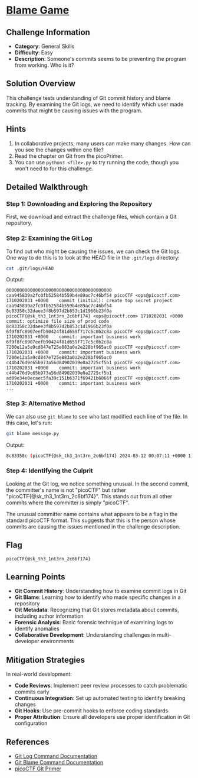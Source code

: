# [Blame Game](https://play.picoctf.org/practice/challenge/405)

## Challenge Information

- **Category**: General Skills
- **Difficulty**: Easy
- **Description**: Someone's commits seems to be preventing the program from working. Who is it?

## Solution Overview

This challenge tests understanding of Git commit history and blame tracking. By examining the Git logs, we need to identify which user made commits that might be causing issues with the program.

## Hints

1. In collaborative projects, many users can make many changes. How can you see the changes within one file?
2. Read the chapter on Git from the picoPrimer.
3. You can use `python3 <file>.py` to try running the code, though you won't need to for this challenge.

## Detailed Walkthrough

### Step 1: Downloading and Exploring the Repository

First, we download and extract the challenge files, which contain a Git repository.

### Step 2: Examining the Git Log

To find out who might be causing the issues, we can check the Git logs. One way to do this is to look at the HEAD file in the `.git/logs` directory:

```bash
cat .git/logs/HEAD
```

Output:
```
0000000000000000000000000000000000000000 caa945839a2fc0fb52584b559b4e89ac7c46bf54 picoCTF <ops@picoctf.com> 1710202031 +0000    commit (initial): create top secret project
caa945839a2fc0fb52584b559b4e89ac7c46bf54 8c83358c32daee3f8b597d2b853c1d1966b23f0a picoCTF{@sk_th3_1nt3rn_2c6bf174} <ops@picoctf.com> 1710202031 +0000   commit: optimize file size of prod code
8c83358c32daee3f8b597d2b853c1d1966b23f0a 6f9f8fc8907eefb90424f81d659f717c5c0b2c8a picoCTF <ops@picoctf.com> 1710202031 +0000    commit: important business work
6f9f8fc8907eefb90424f81d659f717c5c0b2c8a 7200e12a5a9cd847e725e883a0a2e228bf965ac0 picoCTF <ops@picoctf.com> 1710202031 +0000    commit: important business work
7200e12a5a9cd847e725e883a0a2e228bf965ac0 c44b476d9c65b973a56d84902039e0a2725cf5b1 picoCTF <ops@picoctf.com> 1710202031 +0000    commit: important business work
c44b476d9c65b973a56d84902039e0a2725cf5b1 ad09e34e0ecaec5fa39c151b6371f69421b6066f picoCTF <ops@picoctf.com> 1710202031 +0000    commit: important business work
...
```

### Step 3: Alternative Method
We can also use `git blame` to see who last modified each line of the file. In this case, let's run:
```bash
git blame message.py
```

Output:
```bash
8c83358c (picoCTF{@sk_th3_1nt3rn_2c6bf174} 2024-03-12 00:07:11 +0000 1) print("Hello, World!"
```

### Step 4: Identifying the Culprit

Looking at the Git log, we notice something unusual. In the second commit, the committer's name is not "picoCTF" but rather "picoCTF{@sk_th3_1nt3rn_2c6bf174}". This stands out from all other commits where the committer is simply "picoCTF".

The unusual committer name contains what appears to be a flag in the standard picoCTF format. This suggests that this is the person whose commits are causing the issues mentioned in the challenge description.

## Flag

```
picoCTF{@sk_th3_1nt3rn_2c6bf174}
```

## Learning Points

- **Git Commit History**: Understanding how to examine commit logs in Git
- **Git Blame**: Learning how to identify who made specific changes in a repository
- **Git Metadata**: Recognizing that Git stores metadata about commits, including author information
- **Forensic Analysis**: Basic forensic technique of examining logs to identify anomalies
- **Collaborative Development**: Understanding challenges in multi-developer environments

## Mitigation Strategies

In real-world development:
- **Code Reviews**: Implement peer review processes to catch problematic commits early
- **Continuous Integration**: Set up automated testing to identify breaking changes
- **Git Hooks**: Use pre-commit hooks to enforce coding standards
- **Proper Attribution**: Ensure all developers use proper identification in Git configuration

## References

- [Git Log Command Documentation](https://git-scm.com/docs/git-log)
- [Git Blame Command Documentation](https://git-scm.com/docs/git-blame)
- [picoCTF Git Primer](https://primer.picoctf.org/#_git_version_control)